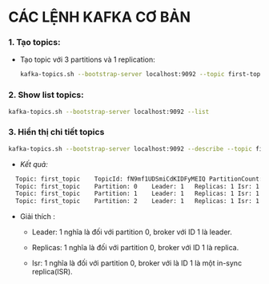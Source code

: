 # CÁC LỆNH KAFKA CƠ BẢN

### 1. Tạo topics:

- Tạo topic với 3 partitions và 1 replication:
    ```bash
   kafka-topics.sh --bootstrap-server localhost:9092 --topic first-topic --create --partitions 3 --replication-factor 1
  ```
### 2. Show list topics:
```bash
kafka-topics.sh --bootstrap-server localhost:9092 --list
```

### 3. Hiển thị chi tiết topics 

```bash
kafka-topics.sh --bootstrap-server localhost:9092 --describe --topic first-topic
```
- _Kết quả:_
```bash
  Topic: first_topic	TopicId: fN9mf1UDSmiCdKIDFyMEIQ	PartitionCount: 3	ReplicationFactor: 1	Configs: cleanup.policy=delete
  Topic: first_topic	Partition: 0	Leader: 1	Replicas: 1	Isr: 1
  Topic: first_topic	Partition: 1	Leader: 1	Replicas: 1	Isr: 1
  Topic: first_topic	Partition: 2	Leader: 1	Replicas: 1	Isr: 1
```
- Giải thích : 
  + Leader: 1  nghĩa là đối với partition 0,  broker với ID 1 là  leader.

  + Replicas: 1 nghĩa là đối với  partition 0, broker với  ID 1 là replica.

  + Isr: 1 nghĩa là đối với partition 0, broker với là ID 1 là một  in-sync replica(ISR).
